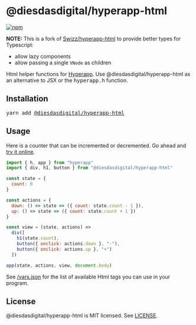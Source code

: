 # @diesdasdigital/hyperapp-html

[![npm](https://img.shields.io/npm/v/@hyperapp/html.svg)](https://www.npmjs.org/package/@hyperapp/html)

**NOTE:** This is a fork of [Swizz/hyperapp-html](https://github.com/Swizz/hyperapp-html) to provide better types for Typescript:
- allow lazy components
- allow passing a single `VNode` as children

Html helper functions for [Hyperapp](https://github.com/hyperapp/hyperapp). Use @diesdasdigital/hyperapp-html as an alternative to JSX or the <samp>hyperapp.h</samp> function.

## Installation

<pre>
yarn add <a href=https://www.npmjs.com/package/@diesdasdigital/hyperapp-html>@diesdasdigital/hyperapp-html</a>
</pre>

## Usage

Here is a counter that can be incremented or decremented. Go ahead and [try it online](https://codepen.io/jorgebucaran/pen/MrBgMy?editors=0010).

```jsx
import { h, app } from "hyperapp"
import { div, h1, button } from "@diesdasdigital/hyperapp-html"

const state = {
  count: 0
}

const actions = {
  down: () => state => ({ count: state.count - 1 }),
  up: () => state => ({ count: state.count + 1 })
}

const view = (state, actions) =>
  div([
    h1(state.count),
    button({ onclick: actions.down }, "-"),
    button({ onclick: actions.up }, "+")
  ])

app(state, actions, view, document.body)
```

See [/vars.json](/vars.json) for the list of available Html tags you can use in your program.


## License

@diesdasdigital/hyperapp-html is MIT licensed. See [LICENSE](LICENSE.md).
